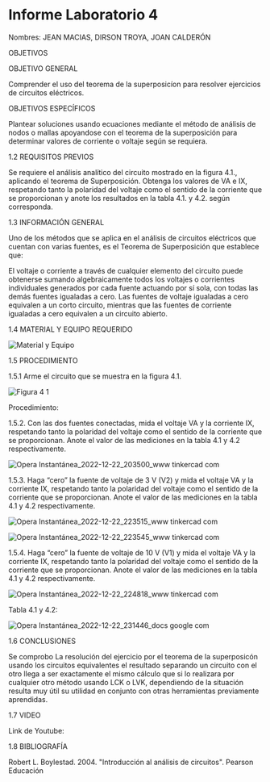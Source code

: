 # Informe Laboratorio 4

Nombres: JEAN MACIAS, DIRSON TROYA, JOAN CALDERÓN

OBJETIVOS

OBJETIVO GENERAL

Comprender el uso del teorema de la superposicíon para resolver ejercicios de circuitos eléctricos.

OBJETIVOS ESPECÍFICOS

Plantear soluciones usando ecuaciones mediante el método de análisis de nodos o mallas apoyandose con el teorema de la superposición para determinar valores de corriente o voltaje según se requiera. 

1.2 REQUISITOS PREVIOS

Se requiere el análisis analítico del circuito mostrado en la figura 4.1., aplicando el teorema de Superposición. Obtenga los valores de VA e IX, respetando tanto la polaridad del voltaje como el sentido de la corriente que se proporcionan y anote los resultados en la tabla 4.1. y 4.2. según corresponda.

1.3 INFORMACIÓN GENERAL

Uno de los métodos que se aplica en el análisis de circuitos eléctricos que cuentan con varias fuentes, es el Teorema de Superposición que establece que:

El voltaje o corriente a través de cualquier elemento del circuito puede obtenerse sumando algebraicamente todos los voltajes o corrientes individuales generados por cada fuente actuando por sí sola, con todas las demás fuentes igualadas a cero. 
Las fuentes de voltaje igualadas a cero equivalen a un corto circuito, mientras que las fuentes de corriente igualadas a cero equivalen a un circuito abierto.

1.4 MATERIAL Y EQUIPO REQUERIDO

![Material y Equipo](https://user-images.githubusercontent.com/117947198/209254494-ceda3d69-9d70-44e4-80d5-c32647077002.png)

1.5 PROCEDIMIENTO

1.5.1 Arme el circuito que se muestra en la figura 4.1.

![Figura 4 1](https://user-images.githubusercontent.com/117947198/209254716-ebbd1577-bd16-45d1-a7e9-689f8fade32b.png)

Procedimiento:

1.5.2. Con las dos fuentes conectadas, mida el voltaje VA y la corriente IX, respetando tanto la polaridad del voltaje como el sentido de la corriente que se proporcionan. Anote el valor de las mediciones en la tabla 4.1 y 4.2 respectivamente.

![Opera Instantánea_2022-12-22_203500_www tinkercad com](https://user-images.githubusercontent.com/117947198/209254937-27a5e707-a1e8-4741-8353-823e7d6036eb.png)

1.5.3. Haga “cero” la fuente de voltaje de 3 V (V2) y mida el voltaje VA y la corriente IX, respetando tanto la polaridad del voltaje como el sentido de la corriente que se proporcionan. Anote el valor de las mediciones en la tabla 4.1 y 4.2 respectivamente.

![Opera Instantánea_2022-12-22_223515_www tinkercad com](https://user-images.githubusercontent.com/117947198/209266786-ace9d846-23df-43ff-b725-924e88db045c.png)

![Opera Instantánea_2022-12-22_223545_www tinkercad com](https://user-images.githubusercontent.com/117947198/209266795-da22a10c-c01e-41e0-8d24-4048c209404c.png)

1.5.4. Haga “cero” la fuente de voltaje de 10 V (V1) y mida el voltaje VA y la corriente IX, respetando tanto la polaridad del voltaje como el sentido de la corriente que se proporcionan. Anote el valor de las mediciones en la tabla 4.1 y 4.2 respectivamente.

![Opera Instantánea_2022-12-22_224818_www tinkercad com](https://user-images.githubusercontent.com/117947198/209269651-f9926f27-227d-48ef-9065-a4986c83bef5.png)

Tabla 4.1 y 4.2:

![Opera Instantánea_2022-12-22_231446_docs google com](https://user-images.githubusercontent.com/117947198/209269843-da880a93-a1e5-4080-85e7-f9c3d83190b9.png)


1.6 CONCLUSIONES

Se comprobo La resolución del ejercicio por el teorema de la superposicón usando los circuitos equivalentes el resultado separando un circuito con el otro llega a ser exactamente el mismo cálculo que si lo realizara por cualquier otro método usando LCK o LVK, dependiendo de la situación resulta muy útil su utilidad en conjunto con otras herramientas previamente aprendidas. 

1.7 VIDEO

Link de Youtube: 

1.8 BIBLIOGRAFÍA

Robert L. Boylestad. 2004. "Introducción al análisis de circuitos". Pearson Educación
